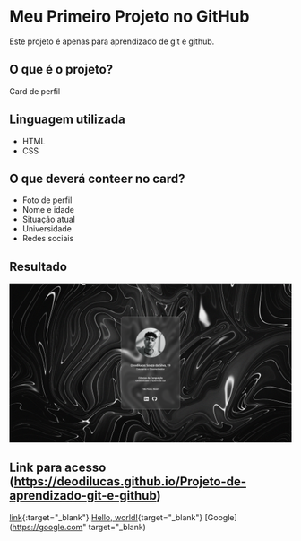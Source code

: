 # Meu Primeiro Projeto no GitHub

Este projeto é apenas para aprendizado de git e github.

## O que é o projeto?
Card de perfil

## Linguagem utilizada
* HTML
* CSS

## O que deverá conteer no card?
* Foto de perfil
* Nome e idade
* Situação atual
* Universidade
* Redes sociais

## Resultado
 ![alt](assets/print.png)

 ## Link para acesso (https://deodilucas.github.io/Projeto-de-aprendizado-git-e-github)
 [link](https://deodilucas.github.io/Projeto-de-aprendizado-git-e-github){:target="_blank"}
 [Hello, world!](http://example.com/){target="_blank"}
 [Google](https://google.com" target="_blank)

